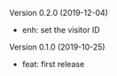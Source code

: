 Version 0.2.0 (2019-12-04)

- enh: set the visitor ID


Version 0.1.0 (2019-10-25)

- feat: first release
